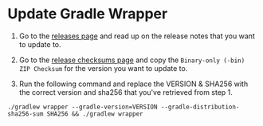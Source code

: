 # Update Gradle Wrapper

1. Go to the [releases page](https://gradle.org/releases/) and read up on the release notes that you want to update to.

2. Go to the [release checksums page](https://gradle.org/release-checksums/) and copy the `Binary-only (-bin) ZIP Checksum` for the version you want to update to.

3. Run the following command and replace the VERSION & SHA256 with the correct version and sha256 that you've retrieved from step 1.

```
./gradlew wrapper --gradle-version=VERSION --gradle-distribution-sha256-sum SHA256 && ./gradlew wrapper
```
